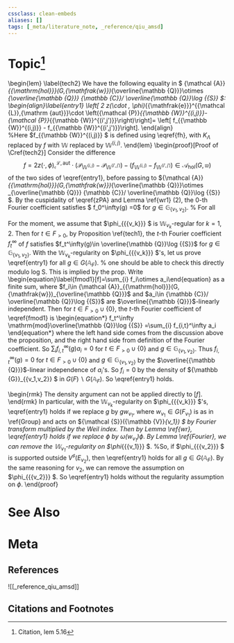 ```yaml
---
cssclass: clean-embeds
aliases: []
tags: [_meta/literature_note, _reference/qiu_amsd]
---
```

# Topic[^1]
\begin{lem} \label{tech2} 
We have the following equality in $ {\mathcal {A}}_{{\mathrm{hol}}}(G,{\mathfrak{w}})_{\overline{\mathbb {Q}}}\otimes _{\overline{\mathbb {Q}}} {\mathbb {C}}/ \overline{\mathbb {Q}}\log {{S}} $: 
\begin{align}\label{entry1} \left[ 2   z(\cdot , \phi)_{{\mathfrak{e}}}^{{\mathcal {L}},{\mathrm {aut}}}\cdot \left({\mathcal {P}}_{{\mathbb {W}}^{(i,j)}}-{\mathcal {P}}_{{\mathbb {W}}^{(i',j')}}\right)\right]= \left[ f_{{\mathbb {W}}^{(i,j)}} - f_{{\mathbb {W}}^{(i',j')}}\right].  \end{align}    
%Here $f_{{\mathbb {W}}^{(i,j)}} $ is   defined using \eqref{fh}, with $K_\Lambda$ replaced by $f$ with ${\mathbb {W}}$ replaced by ${{\mathbb {W}}^{(i,j)}}$. 
\end{lem}
\begin{proof}[Proof of \Cref{tech2}] 
Consider  the  difference  $$f=2   z(\cdot , \phi )_{{\mathfrak{e}}}^{{\mathcal {L}},{\mathrm {aut}}}\cdot \left({\mathcal {P}}_{{\mathbb {W}}^{(i,j)}}-{\mathcal {P}}_{{\mathbb {W}}^{(i',j')}}\right)- \left( f_{{\mathbb {W}}^{(i,j)}} - f_{{\mathbb {W}}^{(i',j')}}\right)
\in {\mathcal {A}}_{{\mathrm{hol}}}(G,{\mathfrak{w}})  $$   of the two sides of \eqref{entry1}, before passing to ${\mathcal {A}}_{{\mathrm{hol}}}(G,{\mathfrak{w}})_{\overline{\mathbb {Q}}}\otimes _{\overline{\mathbb {Q}}} {\mathbb {C}}/ \overline{\mathbb {Q}}\log {{S}} $. 
By the cuspidality of  \eqref{zPA} and Lemma \ref{wr1} (2),   the $0$-th Fourier coefficient satisfies  $ f_0^\infty(g)  =0$  for $g\in {\mathbb {G}}_{\{v_1,v_2\}} .$ % For all 



For the moment, we
assume that   $\phi_{{{v_k}}} $  is ${\mathbb {W}}_{v_k}$-regular for $k=1,2$.  Then   for $t\in F_{>0}$, 
by   Proposition \ref{tech1},  the $t$-th Fourier coefficient  $f_t^\infty$ of $f$ satisfies 
$f_t^\infty(g)\in \overline{\mathbb {Q}}\log {{S}}$ for $g\in {\mathbb {G}}_{\{v_1,v_2\}} .$ 
With the  ${\mathbb {W}}_{v_k}$-regularity on $\phi_{{{v_k}}} $'s,  let us prove \eqref{entry1} for all $g\in G({\mathbb {A}}_F)$.
%  one should be able to check this directly modulo log S. This is implied by the prop.
Write  \begin{equation}\label{fmod1}[f]=\sum_{i} f_i\otimes a_i\end{equation} as a finite sum, where  $f_i\in {\mathcal {A}}_{{\mathrm{hol}}}(G,{\mathfrak{w}})_{\overline{\mathbb {Q}}}$ and $a_i\in    {\mathbb {C}}/ \overline{\mathbb {Q}}\log {{S}}$ are $\overline{{\mathbb {Q}}}$-linearly independent. Then 
for $t\in F_{>0}\cup\{0\}$,
the $t$-th Fourier coefficient of \eqref{fmod1} is 
\begin{equation*} 
f_t^\infty  \mathrm{mod}\overline{\mathbb {Q}}\log {{S}} =\sum_{i} f_{i,t}^\infty a_i 
\end{equation*}
where the left hand side comes from the  discussion above the proposition, and the right hand side from definition of the Fourier coefficient. 
So
$\sum _i f_{i,t}^\infty (g)  a_i=0$ for $t\in F_{>0}\cup \{0\}$  and $g\in {\mathbb {G}}_{\{v_1,v_2\}}$.  Thus $f_{i,t}^\infty(g)=0$ for $t\in F_{>0}\cup \{0\}$ and $g\in {\mathbb {G}}_{\{v_1,v_2\}}$ by the $\overline{{\mathbb {Q}}}$-linear independence of $a_i$'s. So $f_i=0$ by  the density of ${\mathbb {G}}_{\{v_1,v_2\}}  $ in $G(F)\backslash G({\mathbb {A}}_F)$.
So \eqref{entry1} holds.

\begin{rmk} The density argument can not be applied directly to  $[f].$
\end{rmk}
In particular, with the  ${\mathbb {W}}_{v_k}$-regularity on $\phi_{{{v_k}}} $'s, \eqref{entry1} holds
if we replace $g$ by $gw_{v_1}$, where $w_{v_1} \in G(F_{v_1})$ is as in \ref{Group} and  acts on ${\mathcal {S}}({\mathbb {V}}_{v_1}) $ by  Fourier transform multiplied by the Weil index.  Then by  Lemma \ref{wr},  \eqref{entry1} holds
if we replace $\phi$ by $\omega(w_{v_1})\phi$.    By Lemma \ref{Fourier}, we can remove the ${\mathbb {W}}_{v_1}$-regularity on  $\phi_{{{v_1}}} $. %So, if $\phi_{{{v_2}}} $  is supported outside $V^\sharp(E_{v_2})$,  then \eqref{entry1} holds for all $g\in G({\mathbb {A}}_F)$. 
By the same reasoning for $v_2$, we can remove the assumption on  $\phi_{{{v_2}}} $. So
\eqref{entry1} holds   without the  regularity assumption on $\phi$. \end{proof}

# See Also

# Meta
## References
![[_reference_qiu_amsd]]


## Citations and Footnotes
[^1]: Citation, lem 5.16